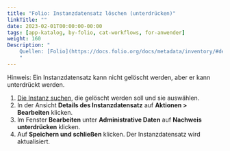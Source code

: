 ```yaml
---
title: "Folio: Instanzdatensatz löschen (unterdrücken)"
linkTitle: ""
date: 2023-02-01T00:00:00-00:00
tags: [app-katalog, by-folio, cat-workflows, for-anwender]
weight: 160
Description: "
    Quellen: [Folio](https://docs.folio.org/docs/metadata/inventory/#deleting-an-instance-record) & [GBV](https://info.gbv.de/pages/viewpage.action?pageId=852492511)
    "
---
```


Hinweis: Ein Instanzdatensatz kann nicht gelöscht werden, aber er kann unterdrückt werden.

1.  [Die Instanz suchen](https://info.gbv.de/display/FOLIOGBVEXTERN/Folio%3A+Datensatz+suchen+im+Katalog), die gelöscht werden soll und sie auswählen.
2.  In der Ansicht **Details des Instanzdatensatz** auf **Aktionen > Bearbeiten** klicken.
3.  Im Fenster **Bearbeiten** unter **Administrative Daten** auf **Nachweis unterdrücken** klicken.
4.  Auf **Speichern und schließen** klicken. Der Instanzdatensatz wird aktualisiert.
